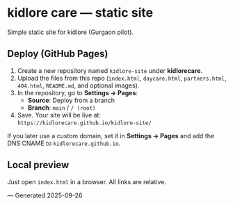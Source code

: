 # kidlore care — static site

Simple static site for kidlore (Gurgaon pilot).

## Deploy (GitHub Pages)

1. Create a new repository named `kidlore-site` under **kidlorecare**.
2. Upload the files from this repo (`index.html`, `daycare.html`, `partners.html`, `404.html`, `README.md`, and optional images).
3. In the repository, go to **Settings → Pages**:
   - **Source**: Deploy from a branch
   - **Branch**: `main` / `/ (root)`
4. Save. Your site will be live at:  
   `https://kidlorecare.github.io/kidlore-site/`

If you later use a custom domain, set it in **Settings → Pages** and add the DNS CNAME to `kidlorecare.github.io`.

## Local preview

Just open `index.html` in a browser. All links are relative.

— Generated 2025-09-26
